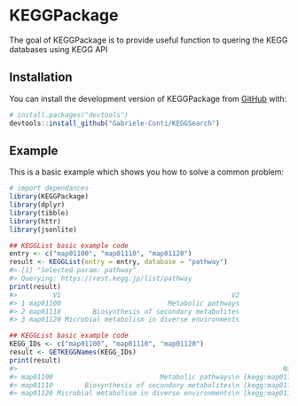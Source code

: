 
<!-- README.md is generated from README.Rmd. Please edit that file -->

# KEGGPackage

<!-- badges: start -->
<!-- badges: end -->

The goal of KEGGPackage is to provide useful function to quering the
KEGG databases using KEGG API

## Installation

You can install the development version of KEGGPackage from
[GitHub](https://github.com/) with:

``` r
# install.packages("devtools")
devtools::install_github("Gabriele-Conti/KEGGSearch")
```

## Example

This is a basic example which shows you how to solve a common problem:

``` r
# import dependances
library(KEGGPackage)
library(dplyr)
library(tibble)
library(httr)
library(jsonlite)

## KEGGList basic example code
entry <- c("map01100", "map01110", "map01120")
result <- KEGGList(entry = entry, database = "pathway")
#> [1] "Selected param: pathway"
#> Querying: https://rest.kegg.jp/list/pathway
print(result)
#>         V1                                           V2
#> 1 map01100                           Metabolic pathways
#> 2 map01110        Biosynthesis of secondary metabolites
#> 3 map01120 Microbial metabolism in diverse environments

## KEGGList basic example code
KEGG_IDs <- c("map01100", "map01110", "map01120")
result <- GETKEGGNames(KEGG_IDs)
print(result)
#>                                                                   Names
#> map01100                           Metabolic pathways\n [kegg:map01100]
#> map01110        Biosynthesis of secondary metabolites\n [kegg:map01110]
#> map01120 Microbial metabolism in diverse environments\n [kegg:map01120]
```
